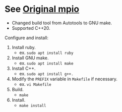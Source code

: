 # See [Original mpio](https://github.com/frsyuki/mpio)

* Changed build tool from Autotools to GNU make.
* Supported C++20.

Configure and install:
1. Install ruby.
    - ex. `sudo apt install ruby`
1. Install GNU make.
    - ex. `sudo apt install make`
1. Install C++.
    - ex. `sudo apt install g++.`
1. Modify the `PREFIX` variable in `Makefile` if necessary.
    - ex. `vi Makefile`
1. Build.
    - `make`
1. Install.
    - `make install`
 
